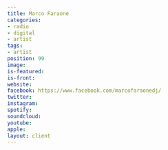 ```yaml
---
title: Marco Faraone
categories:
- radio
- digital
- artist
tags:
- artist
position: 99
image: 
is-featured: 
is-front: 
website: 
facebook: https://www.facebook.com/marcofaraonedj/
twitter: 
instagram: 
spotify: 
soundcloud: 
youtube: 
apple: 
layout: client
---
```



